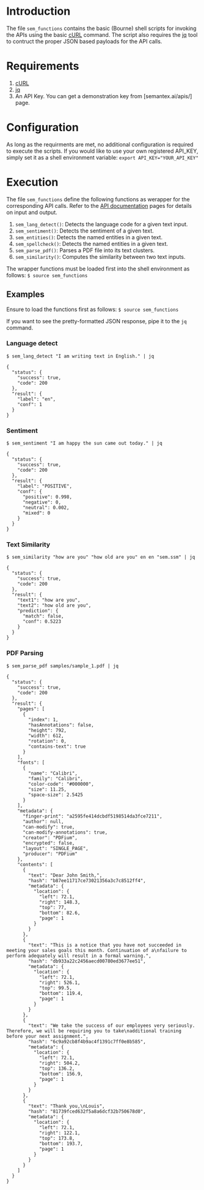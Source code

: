 # Introduction
The file `sem_functions` contains the basic (Bourne) shell scripts for invoking the APIs using 
the basic [cURL](https://curl.se/) command. The script also requires the [jq](https://stedolan.github.io/jq/) tool
to contruct the proper JSON based payloads for the API calls.

# Requirements
1. [cURL](https://curl.se/)
2. [jq](https://stedolan.github.io/jq/)
3. An API Key. You can get a demonstration key from [semantex.ai/apis/] page.

# Configuration
As long as the requirments are met, no additional configuration is required to execute the scripts.
If you would like to use your own registered API_KEY, simply set it as a shell environment variable:
`export API_KEY="YOUR_API_KEY"`

# Execution
The file `sem_functions` define the following functions as werapper for the corresponding API calls. 
Refer to the [API documentation](semantex.ai/apis/) pages for details on input and output. 
1. `sem_lang_detect()`: Detects the language code for a given text input.
2. `sem_sentiment()`: Detects the sentiment of a given text.
3. `sem_entities()`: Detects the named entities in a given text.
4. `sem_spellcheck()`: Detects the named entities in a given text.
5. `sem_parse_pdf()`: Parses a PDF file into its text clusters.
6. `sem_similarity()`: Computes the similarity between two text inputs.

The wrapper functions must be loaded first into the shell environment as follows:
```$ source sem_functions```

## Examples
Ensure to load the functions first as follows:
```$ source sem_functions```

If you want to see the pretty-formatted JSON response, pipe it to the `jq` command.

### Language detect
```
$ sem_lang_detect "I am writing text in English." | jq 
```
```
{
  "status": {
    "success": true,
    "code": 200
  },
  "result": {
    "label": "en",
    "conf": 1
  }
}
```

### Sentiment
```
$ sem_sentiment "I am happy the sun came out today." | jq 
```
```
{
  "status": {
    "success": true,
    "code": 200
  },
  "result": {
    "label": "POSITIVE",
    "conf": {
      "positive": 0.998,
      "negative": 0,
      "neutral": 0.002,
      "mixed": 0
    }
  }
}
```

### Text Similarity
```
$ sem_similarity "how are you" "how old are you" en en "sem.ssm" | jq 
```
```
{
  "status": {
    "success": true,
    "code": 200
  },
  "result": {
    "text1": "how are you",
    "text2": "how old are you",
    "prediction": {
      "match": false,
      "conf": 0.5223
    }
  }
}
```

### PDF Parsing
```
$ sem_parse_pdf samples/sample_1.pdf | jq 
```
```
{
  "status": {
    "success": true,
    "code": 200
  },
  "result": {
    "pages": [
      {
        "index": 1,
        "hasAnnotations": false,
        "height": 792,
        "width": 612,
        "rotation": 0,
        "contains-text": true
      }
    ],
    "fonts": [
      {
        "name": "Calibri",
        "family": "Calibri",
        "color-code": "#000000",
        "size": 11.25,
        "space-size": 2.5425
      }
    ],
    "metadata": {
      "finger-print": "a2595fe414dcbdf5198514da3fce7211",
      "author": null,
      "can-modify": true,
      "can-modify-annotations": true,
      "creator": "PDFium",
      "encrypted": false,
      "layout": "SINGLE_PAGE",
      "producer": "PDFium"
    },
    "contents": [
      {
        "text": "Dear John Smith,",
        "hash": "b87ee11717ce73021356a3c7c8512ff4",
        "metadata": {
          "location": {
            "left": 72.1,
            "right": 148.3,
            "top": 77,
            "bottom": 82.6,
            "page": 1
          }
        }
      },
      {
        "text": "This is a notice that you have not succeeded in meeting your sales goals this month. Continuation of a\nfailure to perform adequately will result in a formal warning.",
        "hash": "db933a22c2456aecd00780ed3677ee51",
        "metadata": {
          "location": {
            "left": 72.1,
            "right": 526.1,
            "top": 99.5,
            "bottom": 119.4,
            "page": 1
          }
        }
      },
      {
        "text": "We take the success of our employees very seriously. Therefore, we will be requiring you to take\nadditional training before your next assignment.",
        "hash": "6c9a92cb8f4b9ac4f1391c7ff0e8b585",
        "metadata": {
          "location": {
            "left": 72.1,
            "right": 504.2,
            "top": 136.2,
            "bottom": 156.9,
            "page": 1
          }
        }
      },
      {
        "text": "Thank you,\nLouis",
        "hash": "81739fced632f5a8a6dcf32b750678d0",
        "metadata": {
          "location": {
            "left": 72.1,
            "right": 122.1,
            "top": 173.8,
            "bottom": 193.7,
            "page": 1
          }
        }
      }
    ]
  }
}
```
